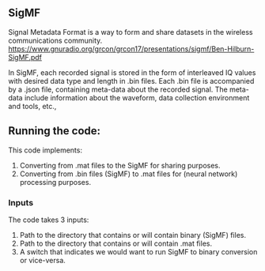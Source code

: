 ## SigMF
Signal Metadata Format is a way to form and share datasets in the wireless communications community. https://www.gnuradio.org/grcon/grcon17/presentations/sigmf/Ben-Hilburn-SigMF.pdf

In SigMF, each recorded signal is stored in the form of interleaved IQ values with desired data type and length in .bin files. Each .bin file is accompanied by a .json file, containing meta-data about the recorded signal. The meta-data include information about the waveform, data collection environment and tools, etc.,

## Running the code:

This code implements:

1. Converting from .mat files to the SigMF for sharing purposes.
2. Converting from .bin files (SigMF) to .mat files for (neural network) processing purposes.

### Inputs

The code takes 3 inputs: 

1. Path to the directory that contains or will contain binary (SigMF) files.
2. Path to the directory that contains or will contain .mat files.
3. A switch that indicates we would want to run SigMF to binary conversion or vice-versa.
